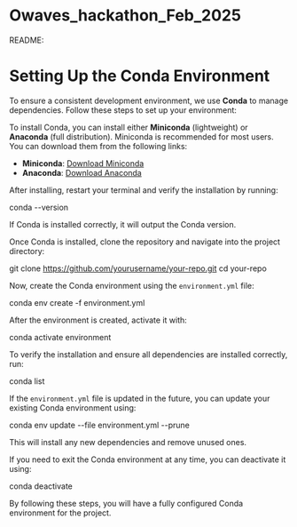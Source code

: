 # Owaves_hackathon_Feb_2025
README:

# Setting Up the Conda Environment

To ensure a consistent development environment, we use **Conda** to manage dependencies. Follow these steps to set up your environment:

To install Conda, you can install either **Miniconda** (lightweight) or **Anaconda** (full distribution). Miniconda is recommended for most users. You can download them from the following links:

- **Miniconda**: [Download Miniconda](https://docs.conda.io/en/latest/miniconda.html)
- **Anaconda**: [Download Anaconda](https://www.anaconda.com/download/)

After installing, restart your terminal and verify the installation by running:


conda --version


If Conda is installed correctly, it will output the Conda version.

Once Conda is installed, clone the repository and navigate into the project directory:

git clone https://github.com/yourusername/your-repo.git cd your-repo


Now, create the Conda environment using the `environment.yml` file:

conda env create -f environment.yml


After the environment is created, activate it with:

conda activate environment 


To verify the installation and ensure all dependencies are installed correctly, run:

conda list 


If the `environment.yml` file is updated in the future, you can update your existing Conda environment using:

conda env update --file environment.yml --prune


This will install any new dependencies and remove unused ones.

If you need to exit the Conda environment at any time, you can deactivate it using:

conda deactivate


By following these steps, you will have a fully configured Conda environment for the project. 
